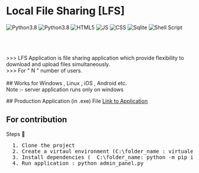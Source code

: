 # Local File Sharing [LFS]

<div>
  <img src="https://img.shields.io/badge/Python-FFD43B?style=for-the-badge&logo=python&logoColor=blue" alt="Python3.8">
  <img src="https://img.shields.io/badge/Flask-000000?style=for-the-badge&logo=flask&logoColor=white" alt="Python3.8">
  <img src="https://img.shields.io/badge/HTML5-E34F26?style=for-the-badge&logo=html5&logoColor=white" alt="HTML5">
  <img src="https://img.shields.io/badge/JavaScript-323330?style=for-the-badge&logo=javascript&logoColor=F7DF1E" alt="JS">
  <img src="https://img.shields.io/badge/CSS3-1572B6?style=for-the-badge&logo=css3&logoColor=white" alt="CSS">
  <img src="https://img.shields.io/badge/SQLite-07405E?style=for-the-badge&logo=sqlite&logoColor=white" alt="Sqlite">
  <img src="https://img.shields.io/badge/Shell_Script-121011?style=for-the-badge&logo=gnu-bash&logoColor=whit" alt="Shell Script"> 
</div>
<p><br><br><br>
  >>> LFS Application is file sharing application which provide flexibility to download and upload files simultaneously.<br>
  >>> For " N " number of users.
  <br><br>
  ## Works for Windows , Linux , iOS , Android etc.
  <br>
  Note :- server application runs only on windows
</p>
<p>
  ## Production Application (in .exe) File
  <a href="https://drive.google.com/file/d/1T4eB1jWCCUhBqH-A32IGhiez9IoFfHOS/view?usp=share_link">Link to Application</a>
  
  ## For contribution
  Steps 🦖
  <pre>
  1. Clone the project
  2. Create a virtaul environment (C:\folder_name : virtualenv . )
  3. Install dependencies (  C:\folder_name: python -m pip install -r requirements.txt   )
  4. Run application : python admin_panel.py
  </pre>
</p>